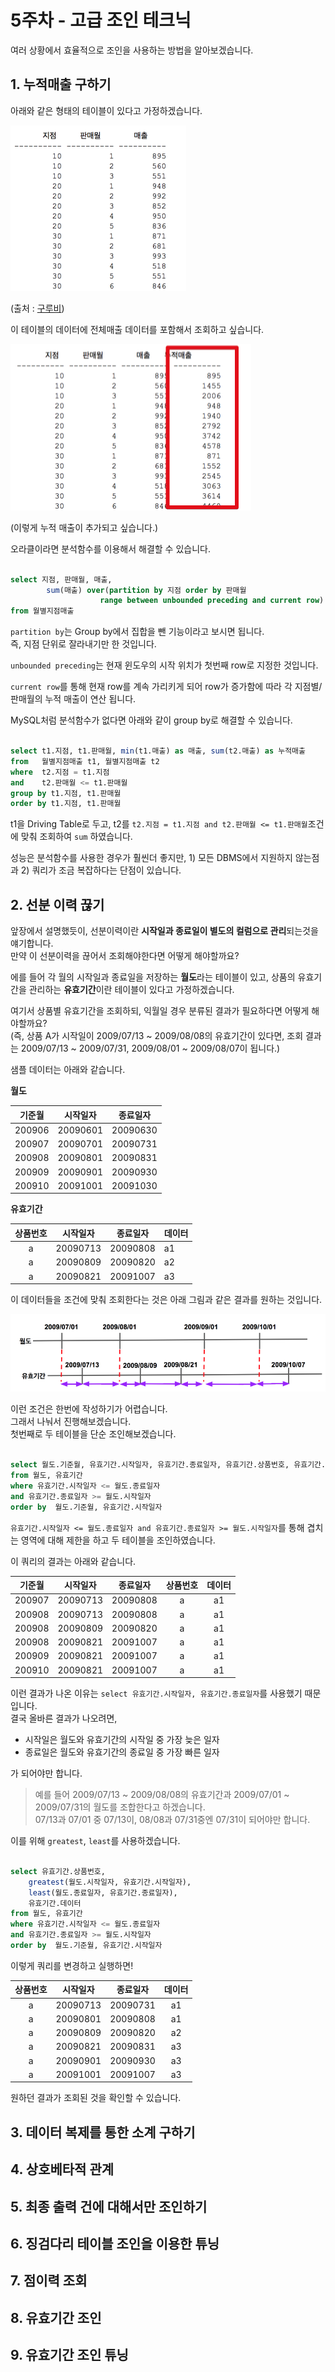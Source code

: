 # 5주차 - 고급 조인 테크닉

여러 상황에서 효율적으로 조인을 사용하는 방법을 알아보겠습니다.

## 1. 누적매출 구하기

아래와 같은 형태의 테이블이 있다고 가정하겠습니다.

![5_1_1](./images/5_1_1.png)

(출처 : [구루비](http://wiki.gurubee.net/pages/viewpage.action?pageId=26740935))  
  
이 테이블의 데이터에 전체매출 데이터를 포함해서 조회하고 싶습니다.

![5_1_2](./images/5_1_2.png)

(이렇게 누적 매출이 추가되고 싶습니다.)  
  
오라클이라면 분석함수를 이용해서 해결할 수 있습니다.

```sql

select 지점, 판매월, 매출, 
        sum(매출) over(partition by 지점 order by 판매월
                    range between unbounded preceding and current row) 누적매출
from 월별지점매출
```

```partition by```는 Group by에서 집합을 뺀 기능이라고 보시면 됩니다.  
즉, 지점 단위로 잘라내기만 한 것입니다.  
  
```unbounded preceding```는 현재 윈도우의 시작 위치가 첫번째 row로 지정한 것입니다.  
  
```current row```를 통해 현재 row를 계속 가리키게 되어 row가 증가함에 따라 각 지점별/판매월의 누적 매출이 연산 됩니다.  
  
MySQL처럼 분석함수가 없다면 아래와 같이 group by로 해결할 수 있습니다.

```sql

select t1.지점, t1.판매월, min(t1.매출) as 매출, sum(t2.매출) as 누적매출
from   월별지점매출 t1, 월별지점매출 t2
where  t2.지점 = t1.지점
and    t2.판매월 <= t1.판매월
group by t1.지점, t1.판매월
order by t1.지점, t1.판매월
```

t1을 Driving Table로 두고, t2를 ```t2.지점 = t1.지점 and t2.판매월 <= t1.판매월```조건에 맞춰 조회하여 ```sum``` 하였습니다.  
  
성능은 분석함수를 사용한 경우가 훨씬더 좋지만, 1) 모든 DBMS에서 지원하지 않는점과 2) 쿼리가 조금 복잡하다는 단점이 있습니다.  

## 2. 선분 이력 끊기

앞장에서 설명했듯이, 선분이력이란 **시작일과 종료일이 별도의 컬럼으로 관리**되는것을 얘기합니다.  
만약 이 선분이력을 끊어서 조회해야한다면 어떻게 해야할까요?  
  
에를 들어 각 월의 시작일과 종료일을 저장하는 **월도**라는 테이블이 있고, 상품의 유효기간을 관리하는 **유효기간**이란 테이블이 있다고 가정하겠습니다.  
  
여기서 상품별 유효기간을 조회하되, 익월일 경우 분류된 결과가 필요하다면 어떻게 해야할까요?  
(즉, 상품 A가 시작일이 2009/07/13 ~ 2009/08/08의 유효기간이 있다면, 조회 결과는 2009/07/13 ~ 2009/07/31, 2009/08/01 ~ 2009/08/07이 됩니다.)  
  
샘플 데이터는 아래와 같습니다.  
  
**월도**

| 기준월 | 시작일자 | 종료일자 |
|:------:|:--------:|:--------:|
| 200906 | 20090601 | 20090630 |
| 200907 | 20090701 | 20090731 |
| 200908 | 20090801 | 20090831 |
| 200909 | 20090901 | 20090930 |
| 200910 | 20091001 | 20091030 |

**유효기간**

| 상품번호 | 시작일자 | 종료일자 | 데이터 |
|:------:|:--------:|:--------:|-----|
|    a   | 20090713 | 20090808 | a1  |
|    a   | 20090809 | 20090820 | a2  |
|    a   | 20090821 | 20091007 | a3  |

이 데이터들을 조건에 맞춰 조회한다는 것은 아래 그림과 같은 결과를 원하는 것입니다.

![5_2_1](./images/5_2_1.png)

이런 조건은 한번에 작성하기가 어렵습니다.  
그래서 나눠서 진행해보겠습니다.  
첫번째로 두 테이블을 단순 조인해보겠습니다.

```sql

select 월도.기준월, 유효기간.시작일자, 유효기간.종료일자, 유효기간.상품번호, 유효기간.데이터
from 월도, 유효기간
where 유효기간.시작일자 <= 월도.종료일자
and 유효기간.종료일자 >= 월도.시작일자
order by  월도.기준월, 유효기간.시작일자

```

```유효기간.시작일자 <= 월도.종료일자 and 유효기간.종료일자 >= 월도.시작일자```를 통해 겹치는 영역에 대해 제한을 하고 두 테이블을 조인하였습니다.  

이 쿼리의 결과는 아래와 같습니다.

| 기준월 | 시작일자 | 종료일자 | 상품번호 | 데이터 |
|:--------:|:--------:|:--------:|:------:|:------:|
|  200907  | 20090713 | 20090808 |   a   |   a1   |
|  200908  | 20090713 | 20090808 |   a   |   a1   |
|  200908  | 20090809 | 20090820 |   a   |   a1   |
|  200908  | 20090821 | 20091007 |   a   |   a1   |
|  200909  | 20090821 | 20091007 |   a   |   a1   |
|  200910  | 20090821 | 20091007 |   a   |   a1   |

이런 결과가 나온 이유는 ```select 유효기간.시작일자, 유효기간.종료일자```를 사용했기 때문입니다.  
결국 올바른 결과가 나오려면, 

* 시작일은 월도와 유효기간의 시작일 중 가장 늦은 일자
* 종료일은 월도와 유효기간의 종료일 중 가장 빠른 일자 

가 되어야만 합니다.  

> 예를 들어 2009/07/13 ~ 2009/08/08의 유효기간과 2009/07/01 ~ 2009/07/31의 월도를 조합한다고 하겠습니다.  
07/13과 07/01 중 07/13이, 08/08과 07/31중엔 07/31이 되어야만 합니다. 

이를 위해 ```greatest```, ```least```를 사용하겠습니다.

```sql

select 유효기간.상품번호, 
    greatest(월도.시작일자, 유효기간.시작일자), 
    least(월도.종료일자, 유효기간.종료일자), 
    유효기간.데이터
from 월도, 유효기간
where 유효기간.시작일자 <= 월도.종료일자
and 유효기간.종료일자 >= 월도.시작일자
order by  월도.기준월, 유효기간.시작일자

```

이렇게 쿼리를 변경하고 실행하면!

| 상품번호 | 시작일자 | 종료일자 | 데이터 |
|:--------:|:--------:|:--------:|:------:|
|     a    | 20090713 | 20090731 |   a1   |
|     a    | 20090801 | 20090808 |   a1   |
|     a    | 20090809 | 20090820 |   a2   |
|     a    | 20090821 | 20090831 |   a3   |
|     a    | 20090901 | 20090930 |   a3   |
|     a    | 20091001 | 20091007 |   a3   |

원하던 결과가 조회된 것을 확인할 수 있습니다.

## 3. 데이터 복제를 통한 소계 구하기

## 4. 상호베타적 관계 

## 5. 최종 출력 건에 대해서만 조인하기

## 6. 징검다리 테이블 조인을 이용한 튜닝

## 7. 점이력 조회

## 8. 유효기간 조인

## 9. 유효기간 조인 튜닝

